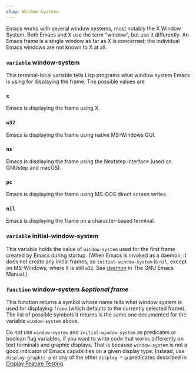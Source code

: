 ```yaml
---
slug: Window-Systems
---
```


Emacs works with several window systems, most notably the X Window System. Both Emacs and X use the term “window", but use it differently. An Emacs frame is a single window as far as X is concerned; the individual Emacs windows are not known to X at all.

### <span className="tag variable">`variable`</span> **window-system**

This terminal-local variable tells Lisp programs what window system Emacs is using for displaying the frame. The possible values are

### `x`

Emacs is displaying the frame using X.

### `w32`

Emacs is displaying the frame using native MS-Windows GUI.

### `ns`

Emacs is displaying the frame using the Nextstep interface (used on GNUstep and macOS).

### `pc`

Emacs is displaying the frame using MS-DOS direct screen writes.

### `nil`

Emacs is displaying the frame on a character-based terminal.

### <span className="tag variable">`variable`</span> **initial-window-system**

This variable holds the value of `window-system` used for the first frame created by Emacs during startup. (When Emacs is invoked as a daemon, it does not create any initial frames, so `initial-window-system` is `nil`, except on MS-Windows, where it is still `w32`. See [daemon](https://www.gnu.org/software/emacs/manual/html_mono/emacs.html#Initial-Options) in The GNU Emacs Manual.)

### <span className="tag function">`function`</span> **window-system** *\&optional frame*

This function returns a symbol whose name tells what window system is used for displaying `frame` (which defaults to the currently selected frame). The list of possible symbols it returns is the same one documented for the variable `window-system` above.

Do *not* use `window-system` and `initial-window-system` as predicates or boolean flag variables, if you want to write code that works differently on text terminals and graphic displays. That is because `window-system` is not a good indicator of Emacs capabilities on a given display type. Instead, use `display-graphic-p` or any of the other `display-*-p` predicates described in [Display Feature Testing](Display-Feature-Testing).
